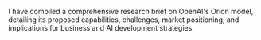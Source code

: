 I have compiled a comprehensive research brief on OpenAI's Orion model, detailing its proposed capabilities, challenges, market positioning, and implications for business and AI development strategies.